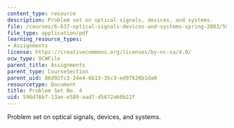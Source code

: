 ```yaml
---
content_type: resource
description: Problem set on optical signals, devices, and systems.
file: /courses/6-637-optical-signals-devices-and-systems-spring-2003/596d76b713aee589aad7d5672a60b22f_6637pset4.pdf
file_type: application/pdf
learning_resource_types:
- Assignments
license: https://creativecommons.org/licenses/by-nc-sa/4.0/
ocw_type: OCWFile
parent_title: Assignments
parent_type: CourseSection
parent_uid: 86d92fc3-24e4-6b13-35c3-ed97626b1da0
resourcetype: Document
title: Problem Set No. 4
uid: 596d76b7-13ae-e589-aad7-d5672a60b22f
---
```

Problem set on optical signals, devices, and systems.